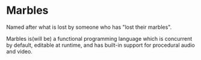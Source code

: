 Marbles
=======
Named after what is lost by someone who has "lost their marbles".

Marbles is(will be) a functional programming language 
which is concurrent by default, editable at runtime, and
has built-in support for procedural audio and video.
